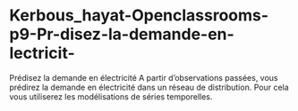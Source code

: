 # Kerbous_hayat-Openclassrooms-p9-Pr-disez-la-demande-en-lectricit-
Prédisez la demande en électricité
A partir d’observations passées, vous prédirez la demande en électricité dans un réseau de distribution. Pour cela vous utiliserez les modélisations de séries temporelles.


